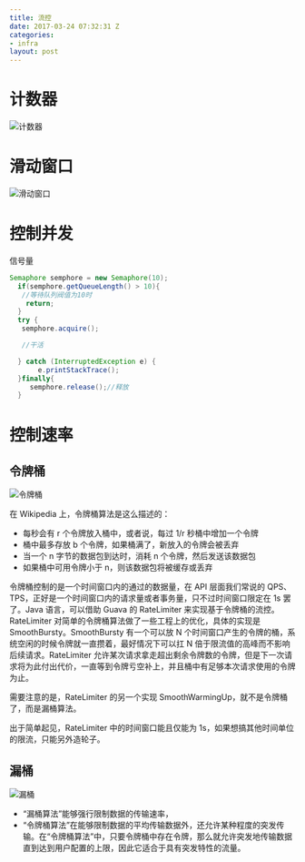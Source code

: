 ```yaml
---
title: 流控
date: 2017-03-24 07:32:31 Z
categories:
- infra
layout: post
---
```


# 计数器

![计数器](http://pic.w2bc.com/upload/201611/07/201611072012026152.jpg)

# 滑动窗口

![滑动窗口](http://pic.w2bc.com/upload/201611/07/201611072012030996.jpg)

# 控制并发
信号量

```java
Semaphore semphore = new Semaphore(10);  
  if(semphore.getQueueLength() > 10){  
   //等待队列阀值为10时  
    return;  
  }  
  try {  
   semphore.acquire();  

   //干活  

  } catch (InterruptedException e) {  
       e.printStackTrace();  
  }finally{  
     semphore.release();//释放  
  }
```

# 控制速率
## 令牌桶

![令牌桶](http://pic.w2bc.com/upload/201411/08/201411081256314693.png)

在 Wikipedia 上，令牌桶算法是这么描述的：

* 每秒会有 r 个令牌放入桶中，或者说，每过 1/r 秒桶中增加一个令牌  
* 桶中最多存放 b 个令牌，如果桶满了，新放入的令牌会被丢弃  
* 当一个 n 字节的数据包到达时，消耗 n 个令牌，然后发送该数据包
* 如果桶中可用令牌小于 n，则该数据包将被缓存或丢弃

令牌桶控制的是一个时间窗口内的通过的数据量，在 API 层面我们常说的 QPS、TPS，正好是一个时间窗口内的请求量或者事务量，只不过时间窗口限定在 1s 罢了。Java 语言，可以借助 Guava 的 RateLimiter 来实现基于令牌桶的流控。RateLimiter 对简单的令牌桶算法做了一些工程上的优化，具体的实现是 SmoothBursty。SmoothBursty 有一个可以放 N 个时间窗口产生的令牌的桶，系统空闲的时候令牌就一直攒着，最好情况下可以扛 N 倍于限流值的高峰而不影响后续请求。RateLimiter 允许某次请求拿走超出剩余令牌数的令牌，但是下一次请求将为此付出代价，一直等到令牌亏空补上，并且桶中有足够本次请求使用的令牌为止。

需要注意的是，RateLimiter 的另一个实现 SmoothWarmingUp，就不是令牌桶了，而是漏桶算法。

出于简单起见，RateLimiter 中的时间窗口能且仅能为 1s，如果想搞其他时间单位的限流，只能另外造轮子。

## 漏桶

![漏桶](http://pic.w2bc.com/upload/201411/08/201411081256309136.png)

* “漏桶算法”能够强行限制数据的传输速率，
* “令牌桶算法”在能够限制数据的平均传输数据外，还允许某种程度的突发传输。在“令牌桶算法”中，只要令牌桶中存在令牌，那么就允许突发地传输数据直到达到用户配置的上限，因此它适合于具有突发特性的流量。
